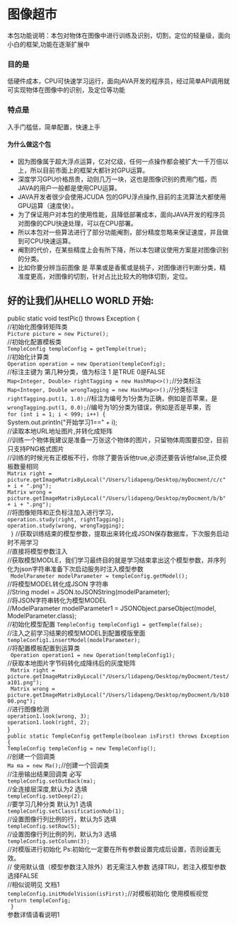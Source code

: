 # 图像超市
本包功能说明：本包对物体在图像中进行训练及识别，切割，定位的轻量级，面向小白的框架,功能在逐渐扩展中
### 目的是
低硬件成本，CPU可快速学习运行，面向jAVA开发的程序员，经过简单API调用就可实现物体在图像中的识别，及定位等功能
### 特点是
入手门槛低，简单配置，快速上手
#### 为什么做这个包
* 因为图像属于超大浮点运算，亿对亿级，任何一点操作都会被扩大一千万倍以上，所以目前市面上的框架大都针对GPU运算。</br>
* 深度学习GPU价格昂贵，动则几万一块，这也是图像识别的费用门槛，而JAVA的用户一般都是使用CPU运算。</br>
* JAVA开发者很少会使用JCUDA 包的GPU浮点操作,目前的主流算法大都使用GPU运算（速度快）。</br>
* 为了保证用户对本包的使用性能，且降低部署成本，面向JAVA开发的程序员对图像的CPU快速处理，可以在CPU部署。</br>
* 所以本包对一些算法进行了部分功能阉割，部分精度忽略来保证速度，并且做到可CPU快速运算。</br>
* 阉割的代价，在某些精度上会有所下降，所以本包建议使用方案是对图像识别的分类。</br>
* 比如你要分辨当前图像 是 苹果或是香蕉或是桃子，对图像进行判断分类，精准度更高，对图像的切割，针对占比比较大的物体切割，定位。</br>
## 好的让我们从HELLO WORLD 开始:
public static void testPic() throws Exception {</br>
        //初始化图像转矩阵类</br>
       `Picture picture = new Picture();`</br>
        //初始化配置模板类</br>
        `TempleConfig templeConfig = getTemple(true);`</br>
        //初始化计算类</br>
        `Operation operation = new Operation(templeConfig);`</br>
        //标注主键为 第几种分类，值为标注 1 是TRUE 0是FALSE</br>
        `Map<Integer, Double> rightTagging = new HashMap<>();`//分类标注</br>
       `Map<Integer, Double wrongTagging = new HashMap<>();`//分类标注</br>
        `rightTagging.put(1, 1.0);`//标注为编号为1分类为正确，例如是否苹果，是</br>
        `wrongTagging.put(1, 0.0);`//编号为1的分类为错误，例如是否是苹果，否</br>
        `for (int i = 1; i < 999; i++) {`</br>
            System.out.println("开始学习1==" + i);</br>
            //读取本地URL地址图片,并转化成矩阵</br>
            //训练一个物体我建议是准备一万张这个物体的图片，只留物体周围要扣空，目前只支持PNG格式图片</br>
            //训练的时候光有正模板不行，你除了要告诉他true,必须还要告诉他false,正负模板数量相同</br>
            `Matrix right = picture.getImageMatrixByLocal("/Users/lidapeng/Desktop/myDocment/c/c" + i + ".png");`</br>
            `Matrix wrong = picture.getImageMatrixByLocal("/Users/lidapeng/Desktop/myDocment/b/b" + i + ".png");`</br>
            //将图像矩阵和正负标注加入进行学习，</br>
           `operation.study(right, rightTagging);`</br>
            `operation.study(wrong, wrongTagging);`</br>
       ` }`
        //获取训练结束的模型参数，提取出来转化成JSON保存数据库，下次服务启动时不用学习</br>
        //直接将模型参数注入</br>
        //获取模型MODLE，我们学习最终目的就是学习结束拿出这个模型参数，并序列化为json字符串准备下次启动服务时注入模型参数</br>
       ` ModelParameter modelParameter = templeConfig.getModel();`</br>
        //将模型MODEL转化成JSON 字符串</br>
        //String model = JSON.toJSONString(modelParameter);</br>
        //将JSON字符串转化为模型MODEL</br>
        //ModelParameter modelParameter1 = JSONObject.parseObject(model, ModelParameter.class);</br>
        //初始化模型配置
        `TempleConfig templeConfig1 = getTemple(false);`</br>
        //注入之前学习结果的模型MODEL到配置模版里面</br>
        `templeConfig1.insertModel(modelParameter);`</br>
        //将配置模板配置到运算类</br>
       ` Operation operation1 = new Operation(templeConfig1);`</br>
        //获取本地图片字节码转化成降纬后的灰度矩阵</br>
       ` Matrix right = picture.getImageMatrixByLocal("/Users/lidapeng/Desktop/myDocment/test/a101.png");`</br>
       ` Matrix wrong = picture.getImageMatrixByLocal("/Users/lidapeng/Desktop/myDocment/b/b1000.png");`</br>
        //进行图像检测</br>
        `operation1.look(wrong, 3);`</br>
        `operation1.look(right, 2);`</br>
    }</br>
    `public static TempleConfig getTemple(boolean isFirst) throws Exception {`</br>
        `TempleConfig templeConfig = new TempleConfig();`</br>
        //创建一个回调类</br>
        `Ma ma = new Ma();`//创建一个回调类</br>
        //注册输出结果回调类 必写</br>
        `templeConfig.setOutBack(ma);`</br>
        //全连接层深度,默认为2 选填</br>
        `templeConfig.setDeep(2);`</br>
        //要学习几种分类 默认为1 选填</br>
        `templeConfig.setClassificationNub(1);`</br>
        //设置图像行列比例的行，默认为5 选填</br>
        `templeConfig.setRow(5);`</br>
        //设置图像行列比例的列，默认为3 选填</br>
        `templeConfig.setColumn(3);`</br>
        //对模版进行初始化 Ps:初始化一定要在所有参数设置完成后设置，否则设置无效。</br>
        // 使用默认值（模型参数注入除外）若无需注入参数 选择TRU，若注入模型参数选择FALSE</br>
        //相似说明见 文档1</br>
        `templeConfig.initModelVision(isFirst);`//对模板初始化 使用模板视觉</br>
        `return templeConfig;`</br>
   ` }`</br>
    参数详情请看说明1
